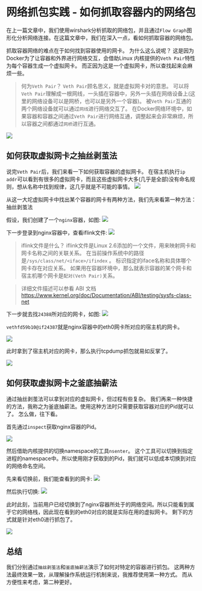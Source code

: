 # 网络抓包实践 - 如何抓取容器内的网络包

在上一篇文章中，我们使用wirshark分析抓取的网络包，并且通过`Flow Graph`图形化分析网络连接。在这篇文章中，我们在深入一点，看如何抓取容器的网络包。

抓取容器网络的难点在于如何找到容器使用的网卡。 为什么这么说呢？ 这是因为Docker为了让容器和外界进行网络交互，会借助Linux 内核提供的`Veth Pair`特性为每个容器生成一个虚拟网卡。 而正因为这是一个虚拟网卡，所以查找起来会麻烦一些。 

> 何为`Veth Pair`？ `Veth Pair`顾名思义，就是虚拟网卡对的意思。 可以将`Veth Pair`理解成一根网线，一头插在容器中，另外一头插在网络设备上(这里的网络设备可以是网桥，也可以是另外一个容器)。 被`Veth Pair`互通的两个网络设备就可以通过`网线`进行网络交互了。 在Docker网络环境中，如果容器和容器之间通过`Veth Pair`进行网络互通，调整起来会非常麻烦，所以容器之间都通过`网桥`进行互通。

![](https://tva1.sinaimg.cn/large/e6c9d24ely1h0qj17wttmj215d0u076u.jpg)


## 如何获取虚拟网卡之抽丝剥茧法

说完`Veth Pair`后，我们来看一下如何获取容器的虚拟网卡。 在宿主机执行`ip addr`可以看到有很多的虚拟网卡，而且这些虚拟网卡大多(几乎是全部)没有命名规则，想从名称中找到规律，这几乎就是不可能的事情。
![](https://tva1.sinaimg.cn/large/e6c9d24ely1h0qjb2wb86j20u00ud483.jpg)

从这一大坨虚拟网卡中找出某个容器的网卡有两种方法，我们先来看第一种方法：抽丝剥茧法

假设，我们创建了一个`nginx`容器，如图:
![](https://tva1.sinaimg.cn/large/e6c9d24ely1h0qs9ycv00j20zo06k0ts.jpg)

下一步登录到nginx容器中，查看iflink文件:
![](https://tva1.sinaimg.cn/large/e6c9d24ely1h0qsk9vbstj20pc05egm5.jpg)

> iflink文件是什么？ iflink文件是Linux 2.6添加的一个文件，用来映射网卡和网卡名称之间的关联关系。 在当前操作系统中的路径是`/sys/class/net/<iface>/ifindex` 。 标识指定的iface名称和具体哪个网卡存在对应关系。 如果用在容器环境中，那么就表示容器的某个网卡和宿主机哪个网卡是`配对(Veth Pair)`关系。

> 详细文件描述可以参看 ABI 文档 https://www.kernel.org/doc/Documentation/ABI/testing/sysfs-class-net

下一步就去找`24388`所对应的网卡，如图:
![](https://tva1.sinaimg.cn/large/e6c9d24ely1h0qt2k6afpj21g604k0tl.jpg)

`vethfd59b10@if24387`就是nginx容器中的eth0网卡所对应的宿主机的网卡。 

![](https://tva1.sinaimg.cn/large/e6c9d24ely1h0qth5n4f2j20po0oymz6.jpg)

此时拿到了宿主机对应的网卡，那么执行tcpdump抓包就易如反掌了。

![](https://tva1.sinaimg.cn/large/e6c9d24ely1h0qtirttcyj21vm0tg4d6.jpg)

## 如何获取虚拟网卡之釜底抽薪法

通过抽丝剥茧法可以拿到对应的虚拟网卡，但过程有些复杂。 我们再来一种快捷的方法，我称之为釜底抽薪法。使用这种方法时只需要获取容器对应的Pid就可以了。 怎么做，往下看。

首先通过`inspect`获取nginx容器的Pid。

![](https://tva1.sinaimg.cn/large/e6c9d24ely1h0qtliphinj20uk06cwf1.jpg)

然后借助内核提供的切换namespace的工具`nsenter`。 这个工具可以切换到指定进程的namespace中。所以使用刚才获取到的Pid，我们就可以低成本切换到对应的网络命名空间。

先来看切换前，我们能查看到的网卡:
![](https://tva1.sinaimg.cn/large/e6c9d24ely1h0qtpfvaruj218t0u0gvu.jpg)

然后执行切换:
![](https://tva1.sinaimg.cn/large/e6c9d24ely1h0qtq70w8qj215y0cqgoq.jpg)

此时此刻，当前用户已经切换到了nginx容器所处于的网络空间。所以只能看到属于它的网络栈，因此现在看到的eth0对应的就是实际在用的虚拟网卡。 剩下的方式就是针对eth0进行抓包了。

![](https://tva1.sinaimg.cn/large/e6c9d24ely1h0qts9tcv6j21nk0u0qgy.jpg)

## 总结

我们分别通过`抽丝剥茧法`和`釜底抽薪法`演示了如何对特定的容器进行抓包。 这两种方法最终效果一致，从理解操作系统运行机制来说，我推荐使用第一种方式。 而从方便性来考虑，第二种更好。 

